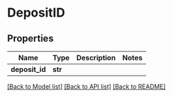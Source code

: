 # DepositID

## Properties
Name | Type | Description | Notes
------------ | ------------- | ------------- | -------------
**deposit_id** | **str** |  | 

[[Back to Model list]](../README.md#documentation-for-models) [[Back to API list]](../README.md#documentation-for-api-endpoints) [[Back to README]](../README.md)



